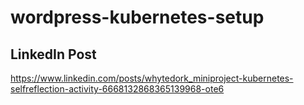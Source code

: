 # wordpress-kubernetes-setup
## LinkedIn Post
https://www.linkedin.com/posts/whytedork_miniproject-kubernetes-selfreflection-activity-6668132868365139968-ote6
